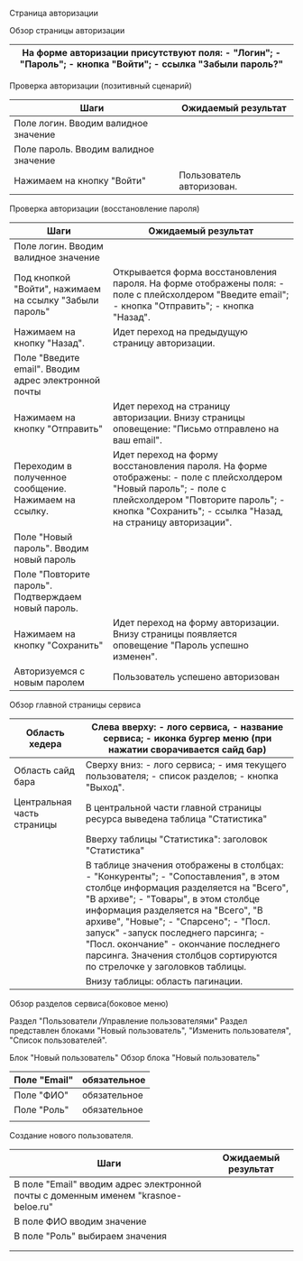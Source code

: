 Страница авторизации


 Обзор страницы авторизации
 
| На форме авторизации присутствуют поля:                                                                              - "Логин";                                                                                                                                        - "Пароль";                                                                                                                                      - кнопка "Войти";                                                                                                                           - ссылка "Забыли пароль?" |
| --------------------------------------------------------------------------------------------------------------------------------------------------------------------------------------------------------------------------------------------------------------------------------------------------------------------------------------------------------------------------------------------------------------------------------------------------------------------------------------------------------------------------------------------------------------------------------------------- |

Проверка авторизации (позитивный сценарий)

| Шаги                                  | Ожидаемый результат       |
| ------------------------------------- | ------------------------- |
| Поле логин. Вводим валидное значение  |                           |
| Поле пароль. Вводим валидное значение |                           |
| Нажимаем на кнопку "Войти"            | Пользователь авторизован. |

Проверка авторизации (восстановление пароля)

| Шаги                                                    | Ожидаемый результат                                                                                                                                                                                                                                                                                                                                                                                                                                                   |
| ------------------------------------------------------- | --------------------------------------------------------------------------------------------------------------------------------------------------------------------------------------------------------------------------------------------------------------------------------------------------------------------------------------------------------------------------------------------------------------------------------------------------------------------- |
| Поле логин. Вводим валидное значение                    |                                                                                                                                                                                                                                                                                                                                                                                                                                                                       |
| Под кнопкой "Войти", нажимаем на ссылку "Забыли пароль" | Открывается  форма восстановления пароля.  На форме отображены поля:                                                                                 - поле с плейсхолдером "Введите email";                                            - кнопка  "Отправить";                                                                           - кнопка "Назад".                                                                                                            |
| Нажимаем на кнопку "Назад".                             | Идет переход на предыдущую  страницу авторизации.                                                                                                                                                                                                                                                                                                                                                                                                                     |
| Поле "Введите email". Вводим адрес электронной почты    |                                                                                                                                                                                                                                                                                                                                                                                                                                                                       |
| Нажимаем на кнопку "Отправить"                          | Идет переход на страницу авторизации. Внизу страницы оповещение: "Письмо отправлено на ваш email".                                                                                                                                                                                                                                                                                                                                                                    |
| Переходим в полученное сообщение. Нажимаем на ссылку.   | Идет переход на форму восстановления пароля. На форме отображены:                                                                                          - поле с плейсхолдером "Новый пароль";                                           - поле с плейсхолдером "Повторите пароль";                                    - кнопка "Сохранить";                                                                            - ссылка "Назад, на страницу авторизации". |
| Поле "Новый пароль". Вводим новый пароль                |                                                                                                                                                                                                                                                                                                                                                                                                                                                                       |
| Поле "Повторите пароль". Подтверждаем новый пароль.     |                                                                                                                                                                                                                                                                                                                                                                                                                                                                       |
| Нажимаем на кнопку "Сохранить"                          | Идет переход на форму авторизации. Внизу страницы появляется оповещение "Пароль успешно изменен".                                                                                                                                                                                                                                                                                                                                                                     |
| Авторизуемся с новым паролем                            | Пользователь успешено авторизован                                                                                                                                                                                                                                                                                                                                                                                                                                     |


Обзор главной страницы сервиса

| Область хедера             | Слева вверху:                                                                                                     - лого сервиса,                                                                                                   - название сервиса;                                                                                          - иконка бургер меню (при нажатии сворачивается сайд бар)                                                                                                                                                                                                                                                                                                                                                                                                                                                                                                                                          |
| -------------------------- | --------------------------------------------------------------------------------------------------------------------------------------------------------------------------------------------------------------------------------------------------------------------------------------------------------------------------------------------------------------------------------------------------------------------------------------------------------------------------------------------------------------------------------------------------------------------------------------------------------------------------------------------------------------------------------------------------------------------------------------------------------------------------------------------------------------------------------------------------------------------------------------------------------------------------------------------------- |
| Область сайд бара          | Сверху вниз:                                                                                                        -  лого сервиса;                                                                                                   - имя текущего пользователя;                                                                           - список разделов;                                                                                              - кнопка "Выход".                                                                                                                                                                                                                                                                                                                                                                                                                                                                     |
| Центральная часть страницы | В центральной части главной страницы ресурса выведена таблица "Статистика"                                                                                                                                                                                                                                                                                                                                                                                                                                                                                                                                                                                                                                                                                                                                                                                                                                                                          |
|                            | Вверху  таблицы "Статистика": заголовок "Статистика"                                                                                                                                                                                                                                                                                                                                                                                                                                                                                                                                                                                                                                                                                                                                                                                                                                                                                                |
|                            | В таблице значения отображены в столбцах:                                                 - "Конкуренты";                                                                                                   - "Сопоставления", в этом столбце информация разделяется на "Всего", "В архиве";                                                                                                               - "Товары", в этом столбце информация разделяется на "Всего", "В архиве", "Новые";                                                                                               - "Спарсено";                                                                                                       - "Посл. запуск" -запуск последнего парсинга;                                                - "Посл. окончание"  - окончание последнего парсинга.                 Значения столбцов сортируются по стрелочке у заголовков таблицы. |
|                            | Внизу таблицы: область пагинации.                                                                                                                                                                                                                                                                                                                                                                                                                                                                                                                                                                                                                                                                                                                                                                                                                                                                                                                   |


Обзор разделов сервиса(боковое меню)

 Раздел "Пользователи /Управление пользователями"
 Раздел представлен блоками "Новый пользователь", "Изменить пользователя", "Список пользователей".

 Блок "Новый пользователь"
 Обзор блока "Новый пользователь"
 
| Поле "Email" | обязательное |
| ------------ | ------------ |
| Поле "ФИО"   | обязательное |
| Поле "Роль"  | обязательное |
|              |              |

Создание нового пользователя.

| Шаги                                                                               | Ожидаемый результат |
| ---------------------------------------------------------------------------------- | ------------------- |
| В поле "Email" вводим адрес электронной почты c доменным именем "krasnoe-beloe.ru" |                     |
| В поле ФИО вводим значение                                                         |                     |
| В поле "Роль" выбираем значения                                                    |                     |
|                                                                                    |                     |
|                                                                                    |                     |
